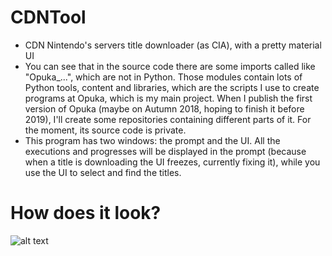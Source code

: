 # CDNTool
 - CDN Nintendo's servers title downloader (as CIA), with a pretty material UI
 - You can see that in the source code there are some imports called like "Opuka_...", which are not in Python. Those modules contain lots of Python tools, content and libraries, which are the scripts I use to create programs at Opuka, which is my main project. When I publish the first version of Opuka (maybe on Autumn 2018, hoping to finish it before 2019), I'll create some repositories containing different parts of it. For the moment, its source code is private.
 - This program has two windows: the prompt and the UI. All the executions and progresses will be displayed in the prompt (because when a title is downloading the UI freezes, currently fixing it), while you use the UI to select and find the titles.

# How does it look?

![alt text](https://raw.githubusercontent.com/XorTroll/CDNTool/master/ScreenShot.png)
